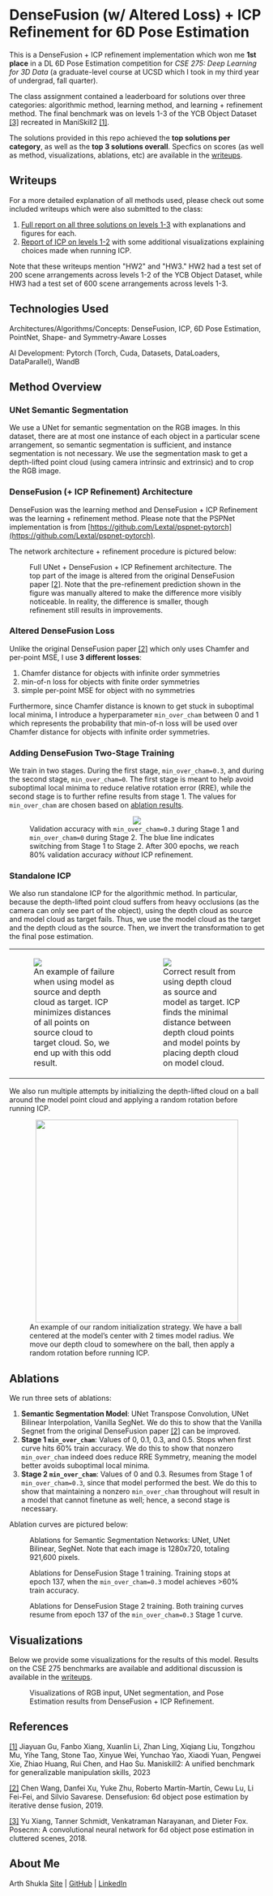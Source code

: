 # DenseFusion (w/ Altered Loss) + ICP Refinement for 6D Pose Estimation

This is a DenseFusion + ICP refinement implementation which won me **1st place** in a DL 6D Pose Estimation competition for _CSE 275: Deep Learning for 3D Data_ (a graduate-level course at UCSD which I took in my third year of undergrad, fall quarter).

The class assignment contained a leaderboard for solutions over three categories: algorithmic method, learning method, and learning + refinement method. The final benchmark was on levels 1-3 of the YCB Object Dataset [[3]](#3) recreated in ManiSkill2 [[1]](#1).

The solutions provided in this repo achieved the **top solutions per category**, as well as the **top 3 solutions overall**. Specfics on scores (as well as method, visualizations, ablations, etc) are available in the [writeups](#writeups).

## Writeups

For a more detailed explanation of all methods used, please check out some included writeups which were also submitted to the class:

1. [Full report on all three solutions on levels 1-3](./writeups/DF_ICP_1-3.pdf) with explanations and figures for each.
2. [Report of ICP on levels 1-2](./writeups/ICP_1-2.pdf) with some additional visualizations explaining choices made when running ICP.

Note that these writeups mention "HW2" and "HW3." HW2 had a test set of 200 scene arrangements across levels 1-2 of the YCB Object Dataset, while HW3 had a test set of 600 scene arrangements across levels 1-3.

## Technologies Used

Architectures/Algorithms/Concepts: DenseFusion, ICP, 6D Pose Estimation, PointNet, Shape- and Symmetry-Aware Losses

AI Development: Pytorch (Torch, Cuda, Datasets, DataLoaders, DataParallel), WandB

## Method Overview

### UNet Semantic Segmentation

We use a UNet for semantic segmentation on the RGB images. In this dataset, there are at most one instance of each object in a particular scene arrangement, so semantic segmentation is sufficient, and instance segmentation is not necessary. We use the segmentation mask to get a depth-lifted point cloud (using camera intrinsic and extrinsic) and to crop the RGB image.

### DenseFusion (+ ICP Refinement) Architecture

DenseFusion was the learning method and DenseFusion + ICP Refinement was the learning + refinement method. Please note that the PSPNet implementation is from [https://github.com/Lextal/pspnet-pytorch](https://github.com/Lextal/pspnet-pytorch).

The network architecture + refinement procedure is pictured below:

<figure>
  <div align="center">
    <img src="./assets/densefusion_icp_refine_architecture.png" alt="">
  </div>
  <figcaption>Full UNet + DenseFusion + ICP Refinement architecture. The top part of the image is altered from the original DenseFusion paper <a href="#2">[2]</a>. Note that the pre-refinement prediction shown in the figure was manually altered to make the difference more visibly noticeable. In reality, the difference is smaller, though refinement still results in improvements.</figcaption>
</figure>

### Altered DenseFusion Loss

Unlike the original DenseFusion paper [[2]](#2) which only uses Chamfer and per-point MSE, I use **3 different losses**:

1. Chamfer distance for objects with infinite order symmetries
2. min-of-n loss for objects with finite order symmetries
3. simple per-point MSE for object with no symmetries

Furthermore, since Chamfer distance is known to get stuck in suboptimal local minima, I introduce a hyperparameter `min_over_cham` between 0 and 1 which represents the probability that min-of-n loss will be used over Chamfer distance for objects with infinite order symmetries.

### Adding DenseFusion Two-Stage Training

We train in two stages. During the first stage, `min_over_cham=0.3`, and during the second stage, `min_over_cham=0`. The first stage is meant to help avoid suboptimal local minima to reduce relative rotation error (RRE), while the second stage is to further refine results from stage 1. The values for `min_over_cham` are chosen based on [ablation results](#ablations).

<figure>
  <div align="center">
    <img src="./assets/densefusion_optimal_staged_validation.png" />
  </div>
  <figcaption>Validation accuracy with <code>min_over_cham=0.3</code> during Stage 1 and <code>min_over_cham=0</code> during Stage 2. The blue line indicates switching from Stage 1 to Stage 2. After 300 epochs, we reach 80% validation accuracy <i>without</i> ICP refinement.</figcaption>
</figure>

### Standalone ICP

We also run standalone ICP for the algorithmic method. In particular, because the depth-lifted point cloud suffers from heavy occlusions (as the camera can only see part of the object), using the depth cloud as source and model cloud as target fails. Thus, we use the model cloud as the target and the depth cloud as the source. Then, we invert the transformation to get the final pose estimation.

<table>
  <tr>
    <td>
      <figure>
        <img src="./assets/icp_incorrect_source_targ.png"/>
        <figcaption>An example of failure when using model as source and depth cloud as target. ICP minimizes distances of all points on source cloud to target cloud. So, we end up with this odd result.</figcaption>
      </figure>
    </td>
    <td>
      <figure>
        <img src="./assets/icp_correct_source_targ.png" />
        <figcaption>Correct result from using depth cloud as source and model as target. ICP finds the minimal distance between depth cloud points and model points by placing depth cloud on model cloud.</figcaption>
      </figure>
    </td>
  </tr>
</table>

We also run multiple attempts by initializing the depth-lifted cloud on a ball around the model point cloud and applying a random rotation before running ICP.
<figure>
  <div align="center">
    <img src="./assets/icp_initialization_example.png" width="400"/>
  </div>
  <figcaption>An example of our random initialization strategy. We have a ball centered at the model’s center with 2 times model radius. We move our depth cloud to somewhere on the ball, then apply a random rotation before running ICP.</figcaption>
</figure>

## Ablations

We run three sets of ablations:

1. **Semantic Segmentation Model**: UNet Transpose Convolution, UNet Bilinear Interpolation, Vanilla SegNet. We do this to show that the Vanilla Segnet from the original DenseFusion paper [[2]](#2) can be improved.
2. **Stage 1 `min_over_cham`**: Values of 0, 0.1, 0.3, and 0.5. Stops when first curve hits 60% train accuracy. We do this to show that nonzero `min_over_cham` indeed does reduce RRE Symmetry, meaning the model better avoids suboptimal local minima.
3. **Stage 2 `min_over_cham`**: Values of 0 and 0.3. Resumes from Stage 1 of `min_over_cham=0.3`, since that model performed the best. We do this to show that maintaining a nonzero `min_over_cham` throughout will result in a model that cannot finetune as well; hence, a second stage is necessary.

Ablation curves are pictured below:

<p>
  <figure>
    <div align="center">
      <img src="./assets/ablations_segmentation.png" alt="" />
    </div>
    <figcaption>Ablations for Semantic Segmentation Networks: UNet, UNet Bilinear, SegNet. Note that each image is 1280x720, totaling 921,600 pixels.</figcaption>
  </figure>
</p>

<p>
  <figure>
    <div align="center">
      <img src="./assets/ablations_stage1.png" alt="" />
    </div>
    <figcaption>Ablations for DenseFusion Stage 1 training. Training stops at epoch 137, when the <code>min_over_cham=0.3</code> model achieves >60% train accuracy.</figcaption>
  </figure>
</p>

<p>
  <figure>
    <div align="center">
      <img src="./assets/ablations_stage2.png" alt="" />
    </div>
    <figcaption>Ablations for DenseFusion Stage 2 training. Both training curves resume from epoch 137 of the <code>min_over_cham=0.3</code> Stage 1 curve.</figcaption>
  </figure>
</p>

## Visualizations

Below we provide some visualizations for the results of this model. Results on the CSE 275 benchmarks are available and additional discussion is available in the [writeups](#writeups).

<figure>
  <div align="center">
    <img src="./assets/visualization.png" alt="" />
  </div>
  <figcaption>Visualizations of RGB input, UNet segmentation, and Pose Estimation results from DenseFusion + ICP Refinement.</figcaption>
</figure>

## References
<a id="1" href="https://arxiv.org/abs/2302.04659" target="_blank">[1]</a> 
Jiayuan Gu, Fanbo Xiang, Xuanlin Li, Zhan Ling, Xiqiang Liu, Tongzhou Mu, Yihe Tang, Stone Tao, Xinyue Wei, Yunchao Yao, Xiaodi Yuan, Pengwei Xie, Zhiao Huang, Rui Chen, and Hao Su. Maniskill2: A unified benchmark for generalizable manipulation skills, 2023

<a id="2" href="https://arxiv.org/abs/1901.04780" target="_blank">[2]</a> 
Chen Wang, Danfei Xu, Yuke Zhu, Roberto Mart&iacute;n-Mart&iacute;n, Cewu Lu, Li Fei-Fei, and Silvio Savarese. Densefusion: 6d object pose estimation by iterative dense fusion, 2019.

<a id="3" href="https://arxiv.org/abs/1711.00199" target="_blank">[3]</a>
Yu Xiang, Tanner Schmidt, Venkatraman Narayanan, and Dieter Fox. Posecnn: A convolutional neural network for 6d object pose estimation in cluttered scenes, 2018.

## About Me

Arth Shukla [Site](https://arth.website) | [GitHub](https://github.com/arth-shukla) | [LinkedIn](https://www.linkedin.com/in/arth-shukla/)

